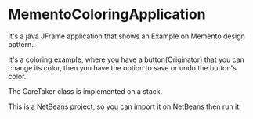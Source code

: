 # MementoColoringApplication
It's a java JFrame application that shows an Example on Memento design pattern.

It's a coloring example, where you have a button(Originator) that you can change its color, then you have the option to save or undo the button's color.

The CareTaker class is implemented on a stack.

This is a NetBeans project, so you can import it on NetBeans then run it.
